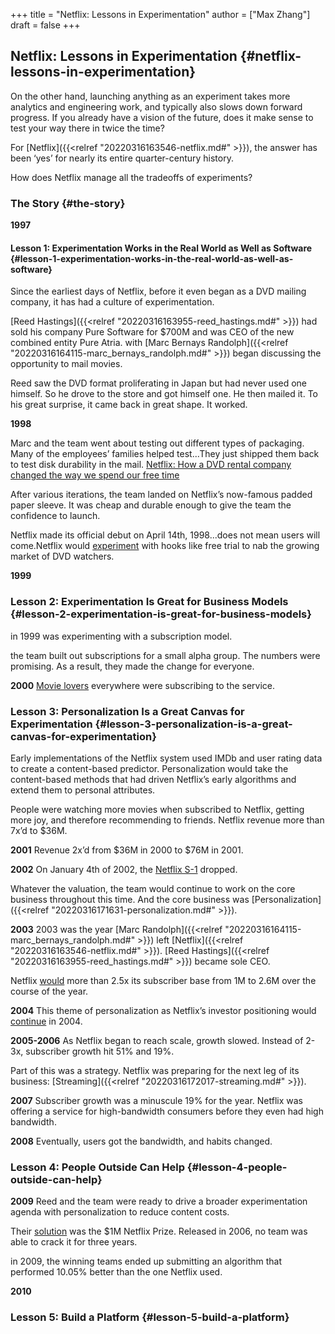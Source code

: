 +++
title = "Netflix: Lessons in Experimentation"
author = ["Max Zhang"]
draft = false
+++

## Netflix: Lessons in Experimentation {#netflix-lessons-in-experimentation}

On the other hand, launching anything as an experiment takes more analytics and
engineering work, and typically also slows down forward progress. If you already
have a vision of the future, does it make sense to test your way there in twice
the time?

For [Netflix]({{<relref "20220316163546-netflix.md#" >}}), the answer has been ‘yes’ for nearly its entire quarter-century
history.

How does Netflix manage all the tradeoffs of experiments?


### The Story {#the-story}

**1997**


#### Lesson 1: Experimentation Works in the Real World as Well as Software {#lesson-1-experimentation-works-in-the-real-world-as-well-as-software}

Since the earliest days of Netflix, before it even began as a DVD mailing
company, it has had a culture of experimentation.

[Reed Hastings]({{<relref "20220316163955-reed_hastings.md#" >}}) had sold his company Pure Software for $700M and was CEO of the
new combined entity Pure Atria. with [Marc Bernays Randolph]({{<relref "20220316164115-marc_bernays_randolph.md#" >}}) began discussing the
opportunity to mail movies.

Reed saw the DVD format proliferating in Japan but had never used one himself.
So he drove to the store and got himself one. He then mailed it. To his great
surprise, it came back in great shape. It worked.

**1998**

Marc and the team went about testing out different types of packaging. Many of
the employees’ families helped test...They just shipped them back to test disk
durability in the mail.
[Netflix: How a DVD rental company changed the way we spend our free time](https://www.businessmodelsinc.com/exponential-business-model/netflix/)

After various iterations, the team landed on Netflix’s now-famous padded paper
sleeve. It was cheap and durable enough to give the team the confidence to
launch.

Netflix made its official debut on April 14th, 1998...does not mean users will
come.Netflix would [experiment](https://www.headspacegroup.co.uk/the-netflix-story-how-they-got-150-million-subscribers/) with hooks like free trial to nab the growing
market of DVD watchers.

**1999**


### Lesson 2: Experimentation Is Great for Business Models {#lesson-2-experimentation-is-great-for-business-models}

in 1999 was experimenting with a subscription model.

the team built out subscriptions for a small alpha group. The numbers were
promising. As a result, they made the change for everyone.

**2000**
[Movie lovers](https://www.businessmodelsinc.com/exponential-business-model/netflix/) everywhere were subscribing to the service.


### Lesson 3: Personalization Is a Great Canvas for Experimentation {#lesson-3-personalization-is-a-great-canvas-for-experimentation}

Early implementations of the Netflix system used IMDb and user rating data to
create a content-based predictor. Personalization would take the content-based
methods that had driven Netflix’s early algorithms and extend them to personal
attributes.

People were watching more movies when subscribed to Netflix, getting more joy,
and therefore recommending to friends. Netflix revenue more than 7x’d to $36M.

**2001**
Revenue 2x’d from $36M in 2000 to $76M in 2001.

**2002**
On January 4th of 2002, the [Netflix S-1](https://www.prospectus.com/wp-content/uploads/2018/10/netflix.pdf) dropped.

Whatever the valuation, the team would continue to work on the core business
throughout this time. And the core business was [Personalization]({{<relref "20220316171631-personalization.md#" >}}).

**2003**
2003 was the year [Marc Randolph]({{<relref "20220316164115-marc_bernays_randolph.md#" >}}) left [Netflix]({{<relref "20220316163546-netflix.md#" >}}). [Reed Hastings]({{<relref "20220316163955-reed_hastings.md#" >}}) became sole CEO.

Netflix [would](http://q4live.s22.clientfiles.s3-website-us-east-1.amazonaws.com/959853165/files/doc%5Ffinancials/annual%5Freports/2004AR%5Fprint.pdf) more than 2.5x its subscriber base from 1M to 2.6M over the course of the year.

**2004**
This theme of personalization as Netflix’s investor positioning would [continue](https://s22.q4cdn.com/959853165/files/doc%5Ffinancials/annual%5Freports/2005ar.pdf)
in 2004.

**2005-2006**
As Netflix began to reach scale, growth slowed. Instead of 2-3x, subscriber
growth hit 51% and 19%.

Part of this was a strategy. Netflix was preparing for the next leg of its
business: [Streaming]({{<relref "20220316172017-streaming.md#" >}}).

**2007**
Subscriber growth was a minuscule 19% for the year.
Netflix was offering a service for high-bandwidth consumers before they even had
high bandwidth.

**2008**
Eventually, users got the bandwidth, and habits changed.


### Lesson 4: People Outside Can Help {#lesson-4-people-outside-can-help}

**2009**
Reed and the team were ready to drive a broader experimentation agenda with
personalization to reduce content costs.

Their [solution](https://www.wired.com/2009/06/winning-teams-join-to-qualify-for-1-million-netflix-prize/) was the $1M Netflix Prize. Released in 2006, no team was able to
crack it for three years.

in 2009, the winning teams ended up submitting an algorithm that performed
10.05% better than the one Netflix used.

**2010**


### Lesson 5: Build a Platform {#lesson-5-build-a-platform}